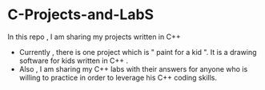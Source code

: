 # C-Projects-and-LabS
In this repo , I am sharing my projects written in C++
* Currently , there is one project which is " paint for a kid ". It is a drawing software for kids written in C++ .
* Also , I am sharing my  C++  labs with their answers for anyone who is willing to practice in order to  leverage his C++ coding skills.
